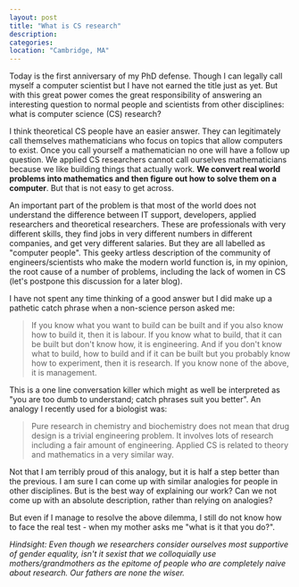 ```yaml
---
layout: post
title: "What is CS research"
description:
categories:
location: "Cambridge, MA"
---
```


Today is the first anniversary of my PhD defense. Though I can legally call
myself a computer scientist but I have not earned the title just as yet.
But with this great power comes the great responsibility of answering an
interesting question to normal people and scientists from other disciplines:
what is computer science (CS) research?

I think theoretical CS people have an easier answer. They can legitimately
call themselves mathematicians who focus on topics that allow computers
to exist. Once you call yourself a mathematician no one will have a follow
up question. We applied CS researchers cannot call ourselves mathematicians
because we like building things that actually work. **We convert real world
problems into mathematics and then figure out how to solve them on a
computer**. But that is not easy to get across.

An important part of the problem is that most of the world does not
understand the difference between IT support, developers, applied researchers
and theoretical researchers. These are professionals with very different
skills, they find jobs in very different numbers in different
companies, and get very different salaries. But they are all labelled as
"computer people". This geeky artless description of the community of
engineers/scientists who make the modern world function is, in my opinion,
the root cause of a number of problems, including the lack of women in
CS (let's postpone this discussion for a later blog).

I have not spent any time thinking of a good answer but I did make
up a pathetic catch phrase when a non-science person asked me:

> If you know what you want to build can be built and if you also
> know how to build it, then it is labour. If you know what to build,
> that it can be built but don't know how, it is engineering. And
> if you don't know what to build, how to build and if it can be
> built but you probably know how to experiment, then it is research.
> If you know none of the above, it is management.

This is a one line conversation killer which might as well be
interpreted as "you are too dumb to understand; catch phrases suit you
better". An analogy I recently used for a biologist was:

> Pure research in chemistry and biochemistry does not mean that drug
> design is a trivial engineering problem. It involves lots of research
> including a fair amount of engineering. Applied CS is related to
> theory and mathematics in a very similar way.

Not that I am terribly proud of this analogy, but it is half a step better
than the previous. I am sure I can come up with similar analogies for
people in other disciplines. But is the best way of explaining our work?
Can we not come up with an absolute description, rather than relying on
analogies?

But even if I manage to resolve the above dilemma, I still do not know
how to face the real test - when my mother asks me "what is it that you do?".

*Hindsight: Even though we researchers consider ourselves most supportive
of gender equality, isn't it sexist that we colloquially use mothers/grandmothers
as the epitome of people who are completely naive about research. Our fathers
are none the wiser.*
